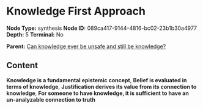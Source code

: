 # Knowledge First Approach

**Node Type:** synthesis
**Node ID:** 089ca417-9144-4816-bc02-23b1b30a4977
**Depth:** 5
**Terminal:** No

**Parent:** [Can knowledge ever be unsafe and still be knowledge?](can-knowledge-ever-be-unsafe-and-still-be-knowledge-antithesis-fbda2b6a-43b0-4131-8b52-de09eca812d3.md)

## Content

**Knowledge is a fundamental epistemic concept**, **Belief is evaluated in terms of knowledge**, **Justification derives its value from its connection to knowledge**, **For someone to have knowledge, it is sufficient to have an un-analyzable connection to truth**
